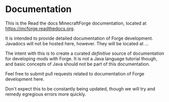 # Documentation
This is the Read the docs MinecraftForge documentation, located at https://mcforge.readthedocs.org.

It is intended to provide detailed documentation of Forge development. Javadocs will not be hosted here, however. They will be located at ...

The intent with this is to create a curated *definitive* source of documentation for developing mods with Forge. It is not a Java language tutorial though, and basic concepts of Java should not be part of this documentation.

Feel free to submit pull requests related to documentation of Forge development here.

Don't expect this to be constantly being updated, though we will try and remedy egregious errors more quickly.
